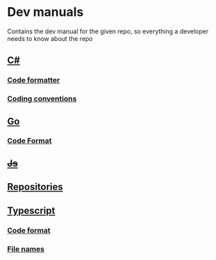 # Dev manuals

Contains the dev manual for the given repo, so everything a developer needs to know about the repo

## [C#](csharp/README.md)

### [Code formatter](csharp/code-formatter.md)

### [Coding conventions](csharp/coding-convention.md)

## [Go](go/README.md)

### [Code Format](go/code-format.md)

## ~~[Js](js/do-not-use.md)~~

## [Repositories](repositories/repository-guide.md)

## [Typescript](typescript/README.md)

### [Code format](typescript/code-format.md)

### [File names](typescript/file-names.md)